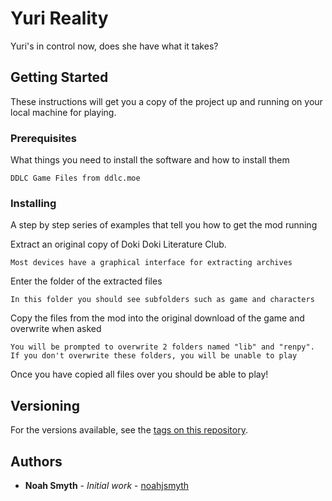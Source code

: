 # Yuri Reality

Yuri's in control now, does she have what it takes?

## Getting Started

These instructions will get you a copy of the project up and running on your local machine for playing.

### Prerequisites

What things you need to install the software and how to install them

```
DDLC Game Files from ddlc.moe
```

### Installing

A step by step series of examples that tell you how to get the mod running

Extract an original copy of Doki Doki Literature Club.
```
Most devices have a graphical interface for extracting archives
```
Enter the folder of the extracted files
```
In this folder you should see subfolders such as game and characters
```
Copy the files from the mod into the original download of the game and overwrite when asked

```
You will be prompted to overwrite 2 folders named "lib" and "renpy". If you don't overwrite these folders, you will be unable to play
```

Once you have copied all files over you should be able to play!


## Versioning

For the versions available, see the [tags on this repository](https://github.com/noahjsmyth/yurireality/tags). 

## Authors

* **Noah Smyth** - *Initial work* - [noahjsmyth](https://github.com/noahjsmyth)

